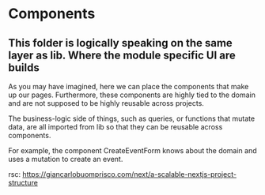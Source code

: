 # Components
## This folder is logically speaking on the same layer as lib. Where the module specific UI are builds

As you may have imagined, here we can place the components that make up our pages. Furthermore, these components are highly tied to the domain and are not supposed to be highly reusable across projects.

The business-logic side of things, such as queries, or functions that mutate data, are all imported from lib so that they can be reusable across components.

For example, the component CreateEventForm knows about the domain and uses a mutation to create an event.


rsc: https://giancarlobuomprisco.com/next/a-scalable-nextjs-project-structure